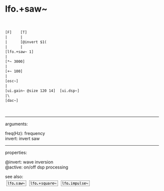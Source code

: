 # lfo.+saw~

```


[F]    [T]
|      |
|      [@invert $1(
|      |
[lfo.+saw~ 1]
|
[*~ 3000]
|
[+~ 100]
|
[osc~]
|
[ui.gain~ @size 120 14]  [ui.dsp~]
|\
[dac~]

            
```
---
arguments:

freq(Hz): frequency<br>
invert: invert saw<br>

---
properties:

@invert: wave inversion<br>
@active: on/off dsp
            processing<br>

see also:<br>
![lfo.saw~](img/object_lfo.saw~.png)
![lfo.+square~](img/object_lfo.+square~.png)
![lfo.impulse~](img/object_lfo.impulse~.png)
